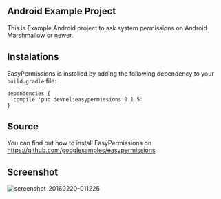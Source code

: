 ## Android Example Project

This is Example Android project to ask system permissions on Android Marshmallow or newer.

## Instalations

EasyPermissions is installed by adding the following dependency to your `build.gradle` file:

```
dependencies {
  compile 'pub.devrel:easypermissions:0.1.5'
}
```

## Source

You can find out how to install EasyPermissions on https://github.com/googlesamples/easypermissions

## Screenshot

![screenshot_20160220-011226](https://cloud.githubusercontent.com/assets/729627/13184535/1213eaf8-d76f-11e5-9efa-6dbc6ad9a4d5.png)